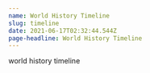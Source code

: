 ```yaml
---
name: World History Timeline
slug: timeline
date: 2021-06-17T02:32:44.544Z
page-headline: World History Timeline
---
```

world history timeline